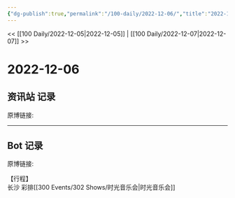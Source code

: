 ```yaml
---
{"dg-publish":true,"permalink":"/100-daily/2022-12-06/","title":"2022-12-06"}
---
```



<< [[100 Daily/2022-12-05\|2022-12-05]] | [[100 Daily/2022-12-07\|2022-12-07]] >>

# 2022-12-06

## 资讯站 记录

原博链接:

---
## Bot 记录

原博链接:

【行程】  
长沙 彩排[[300 Events/302 Shows/时光音乐会\|时光音乐会]]
